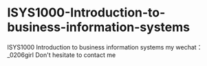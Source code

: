# ISYS1000-Introduction-to-business-information-systems
ISYS1000 Introduction to business information systems my wechat：_0206girl Don't hesitate to contact me
